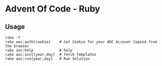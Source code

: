 # Advent Of Code - Ruby

## Usage

```
rake -T
rake aoc:auth[cookie]    # Set Cookie for your AOC Account Copied from the browser
rake aoc:help            # help
rake aoc:init[year,day]  # fetch templates
rake aoc:run[year,day]   # Run Solution
```
